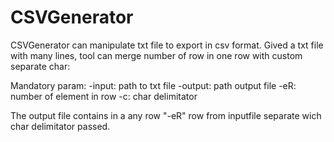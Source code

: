 # CSVGenerator

CSVGenerator can manipulate txt file to export in csv format.
Gived a txt file with many lines, tool can merge number of row in one row with custom separate char:

Mandatory param:
  -input: path to txt file
  -output: path output file
  -eR: number of element in row
  -c: char delimitator

The  output file contains in a any row "-eR" row from inputfile separate wich char delimitator passed.
